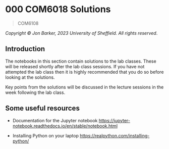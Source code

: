 # 000 COM6018 Solutions

> COM6108

*Copyright &copy; Jon Barker, 2023 University of Sheffield. All rights reserved*.

## Introduction

The notebooks in this section contain solutions to the lab classes. These will be released shortly after the lab class sessions. If you have not attempted the lab class then it is highly recommended that you do so before looking at the solutions.

Key points from the solutions will be discussed in the lecture sessions in the week following the lab class.

## Some useful resources

* Documentation for the Jupyter notebook <https://jupyter-notebook.readthedocs.io/en/stable/notebook.html>

* Installing Python on your laptop <https://realpython.com/installing-python/>
